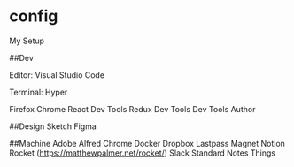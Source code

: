 # config

My Setup

##Dev

Editor:
Visual Studio Code

Terminal:
Hyper

Firefox
Chrome
React Dev Tools
Redux Dev Tools
Dev Tools Author

##Design
Sketch
Figma

##Machine
Adobe
Alfred
Chrome
Docker
Dropbox
Lastpass
Magnet
Notion
Rocket (https://matthewpalmer.net/rocket/)
Slack
Standard Notes
Things
